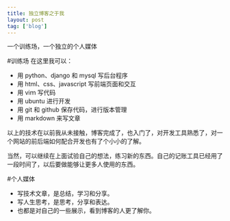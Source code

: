 ```yaml
---
title: 独立博客之于我
layout: post
tag: ['blog']
---
```


一个训练场，一个独立的个人媒体

#训练场
在这里我可以：

+ 用 python、django 和 mysql 写后台程序
+ 用 html、css、javascript 写前端页面和交互
+ 用 viｍ 写代码
+ 用 ubuntu 进行开发
+ 用 git 和 github 保存代码，进行版本管理
+ 用 markdown 来写文章

以上的技术在以前我从未接触，博客完成了，也入门了，对开发工具熟悉了，对一个网站的前后端如何配合开发也有了个小小的了解。

当然，可以继续在上面试验自己的想法，练习新的东西。自己的记账工具已经用了一段时间了，以后要做能够让更多人使用的东西。

#个人媒体

+ 写技术文章，是总结，学习和分享。
+ 写人生思考，是思考，分享和表达。
+ 也都是对自己的一些展示，看到博客的人更了解你。
